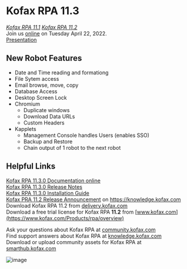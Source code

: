 # Kofax RPA 11.3
*[Kofax RPA 11.1](https://github.com/KofaxRPA/RPA-11.1#readme)* *[Kofax RPA 11.2](https://github.com/KofaxRPA/RPA-11.2#readme)*  
Join us [online](https://cvent.me/M2wgvK) on Tuesday April 22, 2022.  
[Presentation](https://github.com/KofaxRPA/RPA-11.3/raw/main/20220425%20RPA%2011.3%20What's%20New.pptx)
## New Robot Features
* Date and Time reading and formationg
* File Sytem access
* Email browse, move, copy
* Database Access
* Desktop Screen Lock
* Chromium
  * Duplicate windows
  * Download Data URLs
  * Custom Headers 
* Kapplets
  * Management Console handles Users (enables SSO)
  * Backup and Restore
  * Chain output of 1 robot to the next robot
## Helpful Links
[Kofax RPA 11.3.0 Documentation online](https://docshield.kofax.com/RPA/en_US/11.3.0_5cdzhlgb3t/help/rpa_help/help_main/c_welcomegeneral.html)  
[Kofax RPA 11.3.0 Release Notes](https://docshield.kofax.com/RPA/en_US/11.3.0_5cdzhlgb3t/help/rpa_rn/index.html)  
[Kofax RPA 11.3.0 Installation Guide](https://docshield.kofax.com/RPA/en_US/11.3.0_5cdzhlgb3t/print/KofaxRPAInstallationGuide_EN.pdf)  
[Kofax PRA 11.2 Release Announcement](https://knowledge.kofax.com/Robotic_Process_Automation/Overview-Downloads/RPA_Product_Release_Information#Latest_11.2_Releases) on https://knowledge.kofax.com  
Download Kofax RPA 11.2 from [delivery.kofax.com](https://delivery.kofax.com)  
Download a free trial license for Kofax RPA **11.2** from [www.kofax.com](https://www.kofax.com/Products/rpa/overview)  

Ask your questions about Kofax RPA at [community.kofax.com](https://community.kofax.com/)  
Find support answers about Kofax RPA at [knowledge.kofax.com](https://knowledge.kofax.com/Robotic_Process_Automation)  
Download or upload community assets for Kofax RPA at [smarthub.kofax.com](https://smarthub.kofax.com/apps/?product=Kofax+RPA)  
  
![image](https://user-images.githubusercontent.com/47416964/125473444-185fa139-e8b0-4916-99fa-9aee4f466fd0.png)

